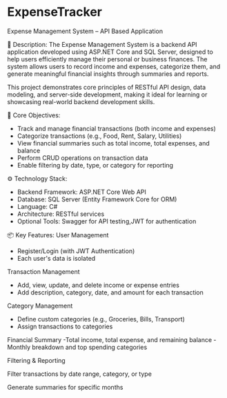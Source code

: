 # ExpenseTracker
Expense Management System – API Based Application

📄 Description:
The Expense Management System is a backend API application developed using ASP.NET Core and SQL Server, designed to help users efficiently manage their personal or business finances. The system allows users to record income and expenses, categorize them, and generate meaningful financial insights through summaries and reports.

This project demonstrates core principles of RESTful API design, data modeling, and server-side development, making it ideal for learning or showcasing real-world backend development skills.

🎯 Core Objectives:
- Track and manage financial transactions (both income and expenses)
- Categorize transactions (e.g., Food, Rent, Salary, Utilities)
- View financial summaries such as total income, total expenses, and balance
- Perform CRUD operations on transaction data
- Enable filtering by date, type, or category for reporting

⚙️ Technology Stack:
- Backend Framework: ASP.NET Core Web API
- Database: SQL Server (Entity Framework Core for ORM)
- Language: C#
- Architecture: RESTful services
- Optional Tools: Swagger for API testing,JWT for authentication

📦 Key Features:
 User Management
- Register/Login (with JWT Authentication)
- Each user's data is isolated

Transaction Management
- Add, view, update, and delete income or expense entries
- Add description, category, date, and amount for each transaction

Category Management
- Define custom categories (e.g., Groceries, Bills, Transport)
- Assign transactions to categories

Financial Summary
-Total income, total expense, and remaining balance
-Monthly breakdown and top spending categories

Filtering & Reporting

Filter transactions by date range, category, or type

Generate summaries for specific months
